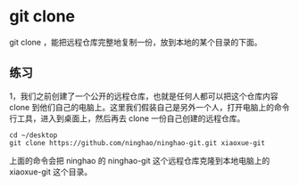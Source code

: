 # git clone

git clone ，能把远程仓库完整地复制一份，放到本地的某个目录的下面。

## 练习

1，我们之前创建了一个公开的远程仓库，也就是任何人都可以把这个仓库内容 clone 到他们自己的电脑上。这里我们假装自己是另外一个人，打开电脑上的命令行工具，进入到桌面上，然后再去 clone 一份自己创建的远程仓库。

```
cd ~/desktop
git clone https://github.com/ninghao/ninghao-git.git xiaoxue-git
```

上面的命令会把 ninghao 的 ninghao-git 这个远程仓库克隆到本地电脑上的 xiaoxue-git 这个目录。



